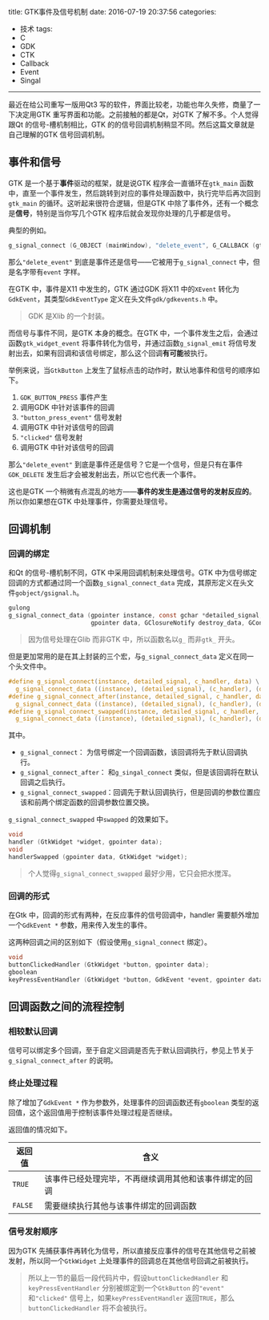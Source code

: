 title: GTK事件及信号机制
date: 2016-07-19 20:37:56
categories:
  - 技术
tags:
  - C
  - GDK
  - CTK
  - Callback
  - Event
  - Singal
---

最近在给公司重写一版用Qt3 写的软件，界面比较老，功能也年久失修，商量了一下决定用GTK 重写界面和功能。之前接触的都是Qt，对GTK 了解不多。个人觉得跟Qt 的信号-槽机制相比，GTK 的的信号回调机制稍显不同。然后这篇文章就是自己理解的GTK 信号回调机制。

## 事件和信号

GTK 是一个基于**事件**驱动的框架，就是说GTK 程序会一直循环在`gtk_main` 函数中，直至一个事件发生，然后跳转到对应的事件处理函数中，执行完毕后再次回到`gtk_main` 的循环。这听起来很符合逻辑，但是GTK 中除了事件外，还有一个概念是**信号**，特别是当你写几个GTK 程序后就会发现你处理的几乎都是信号。

典型的例如。

```c
g_signal_connect (G_OBJECT (mainWindow), "delete_event", G_CALLBACK (gtk_main_quit), NULL);
```

那么`"delete_event"` 到底是事件还是信号——它被用于`g_signal_connect` 中，但是名字带有`event` 字样。

<!-- more -->

在GTK 中，事件是X11 中发生的，GTK 通过GDK 将X11 中的`XEvent` 转化为`GdkEvent`，其类型`GdkEventType` 定义在头文件`gdk/gdkevents.h` 中。

> GDK 是Xlib 的一个封装。

而信号与事件不同，是GTK 本身的概念。在GTK 中，一个事件发生之后，会通过函数`gtk_widget_event` 将事件转化为信号，并通过函数`g_signal_emit` 将信号发射出去，如果有回调和该信号绑定，那么这个回调**有可能**被执行。

举例来说，当`GtkButton` 上发生了鼠标点击的动作时，默认地事件和信号的顺序如下。

1. `GDK_BUTTON_PRESS` 事件产生
2. 调用GDK 中针对该事件的回调
3. `"button_press_event"` 信号发射
4. 调用GTK 中针对该信号的回调
5. `"clicked"` 信号发射
6. 调用GTK 中针对该信号的回调

那么`"delete_event"` 到底是事件还是信号？它是一个信号，但是只有在事件`GDK_DELETE` 发生后才会被发射出去，所以它也代表一个事件。

这也是GTK 一个稍微有点混乱的地方——**事件的发生是通过信号的发射反应的**。所以你如果想在GTK 中处理事件，你需要处理信号。

## 回调机制

### 回调的绑定

和Qt 的信号-槽机制不同，GTK 中采用回调机制来处理信号。GTK 中为信号绑定回调的方式都通过同一个函数`g_signal_connect_data` 完成，其原形定义在头文件`gobject/gsignal.h`。

```c
gulong
g_signal_connect_data (gpointer instance, const gchar *detailed_signal, GCallback c_handler,
                       gpointer data, GClosureNotify destroy_data, GConnectFlags connect_flags);
```

> 因为信号处理在Glib 而非GTK 中，所以函数名以`g_` 而非`gtk_` 开头。

但是更加常用的是在其上封装的三个宏，与`g_signal_connect_data` 定义在同一个头文件中。

```c
#define g_signal_connect(instance, detailed_signal, c_handler, data) \
  g_signal_connect_data ((instance), (detailed_signal), (c_handler), (data), NULL, (GConnectFlags) 0)
#define g_signal_connect_after(instance, detailed_signal, c_handler, data) \
  g_signal_connect_data ((instance), (detailed_signal), (c_handler), (data), NULL, G_CONNECT_AFTER)
#define g_signal_connect_swapped(instance, detailed_signal, c_handler, data) \
  g_signal_connect_data ((instance), (detailed_signal), (c_handler), (data), NULL, G_CONNECT_SWAPPED)
```

其中。

+ `g_signal_connect`： 为信号绑定一个回调函数，该回调将先于默认回调执行。
+ `g_signal_connect_after`： 和`g_singal_connect` 类似，但是该回调将在默认回调之后执行。
+ `g_signal_connect_swapped`：回调先于默认回调执行，但是回调的参数位置应该和前两个绑定函数的回调参数位置交换。

`g_signal_connect_swapped` 中`swapped` 的效果如下。

```c
void
handler (GtkWidget *widget, gpointer data);
void
handlerSwapped (gpointer data, GtkWidget *widget);
```

> 个人觉得`g_signal_connect_swapped` 最好少用，它只会把水搅浑。

### 回调的形式

在Gtk 中，回调的形式有两种，在反应事件的信号回调中，handler 需要额外增加一个`GdkEvent *` 参数，用来传入发生的事件。

这两种回调之间的区别如下（假设使用`g_signal_connect` 绑定）。

```c
void
buttonClickedHandler (GtkWidget *button, gpointer data);
gboolean
keyPressEventHandler (GtkWidget *button, GdkEvent *event, gpointer data);
```

## 回调函数之间的流程控制

### 相较默认回调

信号可以绑定多个回调，至于自定义回调是否先于默认回调执行，参见上节关于`g_signal_connect_after` 的说明。

### 终止处理过程

除了增加了`GdkEvent *` 作为参数外，处理事件的回调函数还有`gboolean` 类型的返回值，这个返回值用于控制该事件处理过程是否继续。

返回值的情况如下。

| 返回值 | 含义 |
| --- | --- |
| `TRUE` | 该事件已经处理完毕，不再继续调用其他和该事件绑定的回调 |
| `FALSE` | 需要继续执行其他与该事件绑定的回调函数 |

### 信号发射顺序

因为GTK 先捕获事件再转化为信号，所以直接反应事件的信号在其他信号之前被发射，所以同一个`GtkWidget` 上处理事件的回调总在其他信号回调之前被执行。

> 所以上一节的最后一段代码片中，假设`buttonClickedHandler` 和`keyPressEventHandler`  分别被绑定到一个`GtkButton` 的`"event"` 和`"clicked"` 信号上，如果`keyPressEventHandler` 返回`TRUE`，那么`buttonClickedHandler` 将不会被执行。

